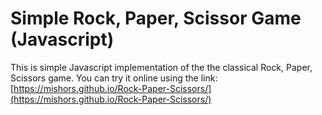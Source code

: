 # Simple Rock, Paper, Scissor Game (Javascript)
This is simple Javascript implementation of the the classical Rock, Paper, Scissors game. You can try it online using the link: [https://mishors.github.io/Rock-Paper-Scissors/](https://mishors.github.io/Rock-Paper-Scissors/)
